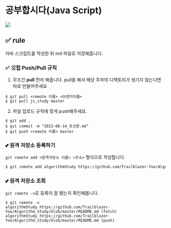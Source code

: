 # 공부합시다(Java Script)
<img src="https://user-images.githubusercontent.com/97590480/173603410-fcaa0eb1-6c30-465f-a8f7-d501d4653491.gif">

## ✅ rule
자바 스크립트를 작성한 뒤 md 파일로 저장해줍니다.

### ✅ 깃헙 Push/Pull 규칙

1. 무조건 __pull__ 먼저 해줍니다. pull을 해서 해당 주차의 디렉토리가 생기지 않는다면 따로 만들어주세요

```
$ git pull <remote 이름> <브랜치이름>
$ git pull js_study master
```

2. 파일 업로드 규칙에 맞게 push해주세요.
```
$ git add .
$ git commit -m "2022-06-14_유선종.md"
$ git push <remote 이름> master
```


### 💕 원격 저장소 등록하기

`git remote add <원격저장소 이름> <주소>` 형식으로 작성합니다.

```bash
$ git remote add algorithmStudy https://github.com/Trailblazer-Yoo/Algorithm_Study/blob/master/README.md
```

### 💕 원격 저장소 조회


`git remote -v`로 등록이 잘 됐는지 확인해봅니다.
```
$ git remote -v
algorithmStudy https://github.com/Trailblazer-Yoo/Algorithm_Study/blob/master/README.md (fetch)
algorithmStudy https://github.com/Trailblazer-Yoo/Algorithm_Study/blob/master/README.md (push)